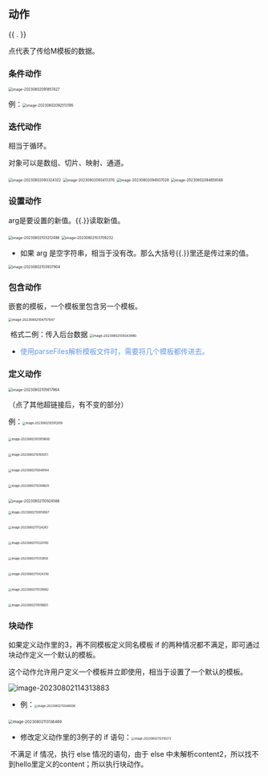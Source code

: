 





## 动作

{{ . }} 

点代表了传给M模板的数据。



### 条件动作

<img src="https://cdn.jsdelivr.net/gh/Yyyyx0731/blog@img/img/202308021144692.png" alt="image-20230802091857427" style="zoom:50%;" />

例：<img src="https://cdn.jsdelivr.net/gh/Yyyyx0731/blog@img/img/202308020931228.png" alt="image-20230802092513195" style="zoom:50%;" />





### 迭代动作

相当于循环。

对象可以是数组、切片、映射、通道。

<img src="https://cdn.jsdelivr.net/gh/Yyyyx0731/blog@img/img/202308021144923.png" alt="image-20230802093324322" style="zoom:50%;" />

<img src="https://cdn.jsdelivr.net/gh/Yyyyx0731/blog@img/img/202308020934497.png" alt="image-20230802093413370" style="zoom:50%;" />



<img src="https://cdn.jsdelivr.net/gh/Yyyyx0731/blog@img/img/202308021144858.png" alt="image-20230802094507028" style="zoom:50%;" />

<img src="https://cdn.jsdelivr.net/gh/Yyyyx0731/blog@img/img/202308021144456.png" alt="image-20230802094658148" style="zoom:50%;" />





### 设置动作

arg是要设置的新值。{{.}}读取新值。

<img src="https://cdn.jsdelivr.net/gh/Yyyyx0731/blog@img/img/202308021144082.png" alt="image-20230802103212496" style="zoom:50%;" />

<img src="https://cdn.jsdelivr.net/gh/Yyyyx0731/blog@img/img/202308021144259.png" alt="image-20230802103708232" style="zoom:50%;" />

- 如果 arg 是空字符串，相当于没有改。那么大括号{{.}}里还是传过来的值。

<img src="https://cdn.jsdelivr.net/gh/Yyyyx0731/blog@img/img/202308021046099.png" alt="image-20230802103937904" style="zoom:50%;" />





### 包含动作

嵌套的模板，一个模板里包含另一个模板。

<img src="https://cdn.jsdelivr.net/gh/Yyyyx0731/blog@img/img/202308021144227.png" alt="image-20230802104757047" style="zoom:45%;" />

​							  格式二例：传入后台数据 <img src="https://cdn.jsdelivr.net/gh/Yyyyx0731/blog@img/img/202308021144998.png" alt="image-20230802105043980" style="zoom:45%;" />

- <font color='cornflowerblue'>使用parseFiles解析模板文件时，需要将几个模板都传进去。</font>





### 定义动作

<img src="https://cdn.jsdelivr.net/gh/Yyyyx0731/blog@img/img/202308021056096.png" alt="image-20230802105617964" style="zoom:50%;" />

（点了其他超链接后，有不变的部分）

例：<img src="https://cdn.jsdelivr.net/gh/Yyyyx0731/blog@img/img/202308021144566.png" alt="image-20230802105912618" style="zoom: 40%;" />

​	  <img src="https://cdn.jsdelivr.net/gh/Yyyyx0731/blog@img/img/202308021144408.png" alt="image-20230802105959600" style="zoom:40%;" />

​	<img src="https://cdn.jsdelivr.net/gh/Yyyyx0731/blog@img/img/202308021144851.png" alt="image-20230802110109251" style="zoom:40%;" />

​	 <img src="https://cdn.jsdelivr.net/gh/Yyyyx0731/blog@img/img/202308021100265.png" alt="image-20230802110048164" style="zoom:40%;" />

​				<img src="https://cdn.jsdelivr.net/gh/Yyyyx0731/blog@img/img/202308021144938.png" alt="image-20230802110308825" style="zoom:40%;" />

​					<img src="https://cdn.jsdelivr.net/gh/Yyyyx0731/blog@img/img/202308021144322.png" alt="image-20230802110504566" style="zoom:50%;" />

<img src="https://cdn.jsdelivr.net/gh/Yyyyx0731/blog@img/img/202308021144517.png" alt="image-20230802110959067" style="zoom:40%;" />

​			  <img src="https://cdn.jsdelivr.net/gh/Yyyyx0731/blog@img/img/202308021144383.png" alt="image-20230802111124283" style="zoom:40%;" />

​			   <img src="https://cdn.jsdelivr.net/gh/Yyyyx0731/blog@img/img/202308021144951.png" alt="image-20230802111220700" style="zoom:40%;" />

​		 	 <img src="https://cdn.jsdelivr.net/gh/Yyyyx0731/blog@img/img/202308021144520.png" alt="image-20230802111313856" style="zoom:40%;" />

​			  <img src="https://cdn.jsdelivr.net/gh/Yyyyx0731/blog@img/img/202308021144750.png" alt="image-20230802111424350" style="zoom:40%;" />

​				<img src="https://cdn.jsdelivr.net/gh/Yyyyx0731/blog@img/img/202308021144577.png" alt="image-20230802111539082" style="zoom:40%;" />

​			   <img src="https://cdn.jsdelivr.net/gh/Yyyyx0731/blog@img/img/202308021144051.png" alt="image-20230802111618605" style="zoom:40%;" />





### 块动作

如果定义动作里的3，再不同模板定义同名模板 if 的两种情况都不满足，即可通过块动作定义一个默认的模板。

这个动作允许用户定义一个模板并立即使用，相当于设置了一个默认的模板。

![image-20230802114313883](https://cdn.jsdelivr.net/gh/Yyyyx0731/blog@img/img/202308021144300.png)

- 例：<img src="C:/Users/%E9%BB%84/AppData/Roaming/Typora/typora-user-images/image-20230802113046006.png" alt="image-20230802113046006" style="zoom:40%;" />

​			 <img src="https://cdn.jsdelivr.net/gh/Yyyyx0731/blog@img/img/202308021144819.png" alt="image-20230802113136469" style="zoom:53%;" />

- 修改定义动作里的3例子的 if 语句：<img src="https://cdn.jsdelivr.net/gh/Yyyyx0731/blog@img/img/202308021144164.png" alt="image-20230802112510273" style="zoom:40%;" />

​			不满足 if 情况，执行 else 情况的语句，由于 else 中未解析content2，所以找不到hello里定义的content；所以执行块动作。



